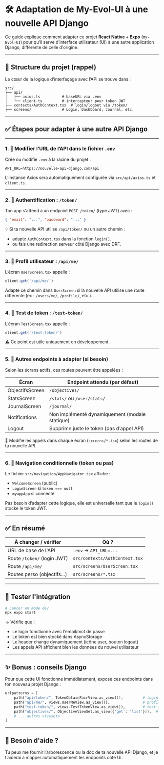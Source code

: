 
# 🛠️ Adaptation de My-Evol-UI à une nouvelle API Django

Ce guide explique comment adapter ce projet **React Native + Expo** (`My-Evol-UI`) pour qu’il serve d’interface utilisateur (UI) à une autre application Django, différente de celle d'origine.

---

## 📁 Structure du projet (rappel)

Le cœur de la logique d’interfaçage avec l’API se trouve dans :
```
src/
├── api/
│   ├── axios.ts          # baseURL via .env
│   └── client.ts         # intercepteur pour token JWT
├── contexts/AuthContext.tsx  # login/logout via /token/
├── screens/              # Login, Dashboard, Journal, etc.
```

---

## ✅ Étapes pour adapter à une **autre API Django**

---

### 1. 🔄 Modifier l’URL de l’API dans le fichier `.env`
Crée ou modifie `.env` à la racine du projet :

```env  
API_URL=https://nouvelle-api-django.com/api
```

L’instance Axios sera automatiquement configurée via `src/api/axios.ts` et `client.ts`.

---

### 2. 🔐 Authentification : `/token/`
Ton app s'attend à un endpoint `POST /token/` (type JWT) avec :
```json
{ "email": "...", "password": "..." }
```

💡 Si ta nouvelle API utilise `/api/token/` ou un autre chemin :
- adapte `AuthContext.tsx` dans la fonction `login()`.
- ou fais une redirection serveur côté Django avec DRF.

---

### 3. 👤 Profil utilisateur : `/api/me/`
L’écran `UserScreen.tsx` appelle :
```ts
client.get('/api/me/')
```

Adapte ce chemin dans `UserScreen` si la nouvelle API utilise une route différente (ex : `/users/me/`, `/profile/`, etc.).

---

### 4. 🧪 Test de token : `/test-token/`
L’écran `TestScreen.tsx` appelle :
```ts
client.get('/test-token/')
```
⚠️ Ce point est utile uniquement en développement.

---

### 5. 🧱 Autres endpoints à adapter (si besoin)
Selon les écrans actifs, ces routes peuvent être appelées :

| Écran                | Endpoint attendu (par défaut)           |
|----------------------|-----------------------------------------|
| ObjectifsScreen      | `/objectives/`                          |
| StatsScreen          | `/stats/` ou `/user/stats/`             |
| JournalScreen        | `/journal/`                             |
| Notifications        | Non implémenté dynamiquement (modale statique) |
| Logout               | Supprime juste le token (pas d’appel API) |

🔧 Modifie les appels dans chaque écran (`screens/*.tsx`) selon les routes de ta nouvelle API.

---

### 6. 🔁 Navigation conditionnelle (token ou pas)

Le fichier `src/navigation/AppNavigator.tsx` affiche :
- `WelcomeScreen` (public)
- `LoginScreen` si `token === null`
- `myappApp` si connecté

Pas besoin d’adapter cette logique, elle est universelle tant que le `login()` stocke le token JWT.

---

## ✅ En résumé

| À changer / vérifier         | Où ?                        |
|-----------------------------|-----------------------------|
| URL de base de l'API        | `.env` → `API_URL=...`      |
| Route `/token/` (login JWT) | `src/contexts/AuthContext.tsx` |
| Route `/api/me/`            | `src/screens/UserScreen.tsx` |
| Routes perso (objectifs…)   | `src/screens/*.tsx`         |

---

## 🧪 Tester l'intégration

```bash
# Lancer en mode dev
npx expo start
```

→ Vérifie que :
- Le login fonctionne avec l'email/mot de passe
- Le token est bien stocké dans AsyncStorage
- Le header change dynamiquement (icône user, bouton logout)
- Les appels API affichent bien les données du nouvel utilisateur

---

## ✨ Bonus : conseils Django

Pour que cette UI fonctionne immédiatement, expose ces endpoints dans ton nouveau projet Django :

```python
urlpatterns = [
    path("api/token/", TokenObtainPairView.as_view()),         # login JWT
    path("api/me/", views.UserMeView.as_view()),               # profil utilisateur
    path("test-token/", views.TestTokenView.as_view()),        # test token (dev)
    path("objectives/", ObjectiveViewSet.as_view({'get': 'list'})),  # objectifs
    # ... autres viewsets
]
```

---

## 💬 Besoin d'aide ?
Tu peux me fournir l’arborescence ou la doc de ta nouvelle API Django, et je t’aiderai à mapper automatiquement les endpoints côté UI.
